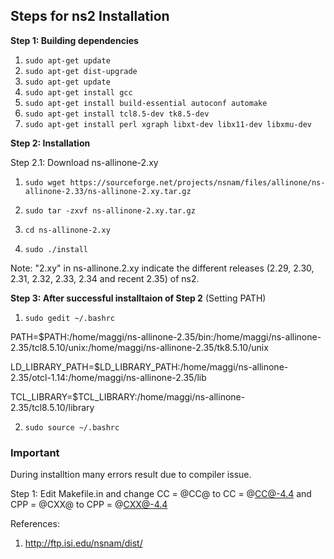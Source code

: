 ## Steps for ns2 Installation

**Step 1: Building dependencies**

1. ``sudo apt-get update``
2. ``sudo apt-get dist-upgrade``
3. ``sudo apt-get update``
4. ``sudo apt-get install gcc``
5. ``sudo apt-get install build-essential autoconf automake``
6. ``sudo apt-get install tcl8.5-dev tk8.5-dev``
7. ``sudo apt-get install perl xgraph libxt-dev libx11-dev libxmu-dev``

**Step 2: Installation**

Step 2.1: Download ns-allinone-2.xy

1. ``sudo wget https://sourceforge.net/projects/nsnam/files/allinone/ns-allinone-2.33/ns-allinone-2.xy.tar.gz``

2. ``sudo tar -zxvf ns-allinone-2.xy.tar.gz``
3. ``cd ns-allinone-2.xy``
4. ``sudo ./install``

Note: "2.xy" in ns-allinone.2.xy indicate the different releases (2.29, 2.30, 2.31, 2.32, 2.33, 2.34 and recent 2.35) of ns2.

**Step 3: After successful installtaion of Step 2** (Setting PATH)

1. ``sudo gedit ~/.bashrc``

PATH=$PATH:/home/maggi/ns-allinone-2.35/bin:/home/maggi/ns-allinone-2.35/tcl8.5.10/unix:/home/maggi/ns-allinone-2.35/tk8.5.10/unix

LD_LIBRARY_PATH=$LD_LIBRARY_PATH:/home/maggi/ns-allinone-2.35/otcl-1.14:/home/maggi/ns-allinone-2.35/lib

TCL_LIBRARY=$TCL_LIBRARY:/home/maggi/ns-allinone-2.35/tcl8.5.10/library

2. ``sudo source ~/.bashrc``

### Important 

During installtion many errors result due to compiler issue.

Step 1: Edit Makefile.in and change CC = @CC@ to CC = @CC@-4.4 and CPP = @CXX@ to CPP = @CXX@-4.4

References:

1. http://ftp.isi.edu/nsnam/dist/
